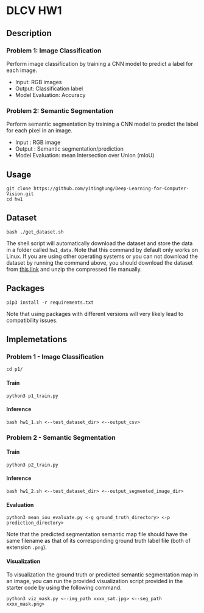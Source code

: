 # DLCV HW1
## Description
### Problem 1: Image Classification
Perform image classification by training a CNN model to predict a label for each image.
* Input: RGB images
* Output: Classification label
* Model Evaluation: Accuracy
### Problem 2: Semantic Segmentation
Perform semantic segmentation by training a CNN model to predict the label for each pixel in an image.
* Input : RGB image
* Output : Semantic segmentation/prediction
* Model Evaluation: mean Intersection over Union (mIoU)

## Usage
```
git clone https://github.com/yitinghung/Deep-Learning-for-Computer-Vision.git
cd hw1
```

## Dataset
```
bash ./get_dataset.sh
```
The shell script will automatically download the dataset and store the data in a folder called `hw1_data`. Note that this command by default only works on Linux. If you are using other operating systems or you can not download the dataset by running the command above, you should download the dataset from [this link](https://drive.google.com/file/d/1CIvfO8rDMq5-3vmi0c6mrhDfzqrAZDem/view?usp=sharing) and unzip the compressed file manually.

## Packages
```
pip3 install -r requirements.txt
```
Note that using packages with different versions will very likely lead to compatibility issues.

## Implemetations
### Problem 1 - Image Classification
```
cd p1/
```

#### Train
```
python3 p1_train.py
```

#### Inference
```
bash hw1_1.sh <--test_dataset_dir> <--output_csv>
```


### Problem 2 - Semantic Segmentation
#### Train
```
python3 p2_train.py
```

#### Inference
```
bash hw1_2.sh <--test_dataset_dir> <--output_segmented_image_dir>
```

#### Evaluation
```
python3 mean_iou_evaluate.py <-g ground_truth_directory> <-p prediction_directory>
```
Note that the predicted segmentation semantic map file should have the same filename as that of its corresponding ground truth label file (both of extension ``.png``).

#### Visualization
To visualization the ground truth or predicted semantic segmentation map in an image, you can run the provided visualization script provided in the starter code by using the following command.     
```
python3 viz_mask.py <--img_path xxxx_sat.jpg> <--seg_path xxxx_mask.png>
```


